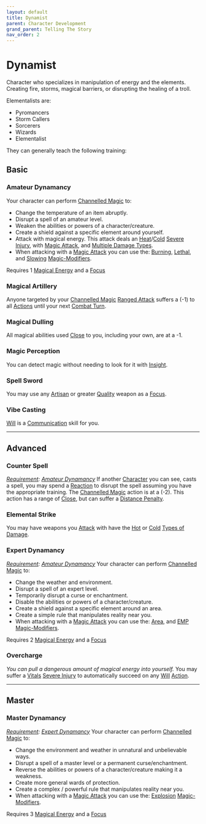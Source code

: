 ```yaml
---
layout: default
title: Dynamist
parent: Character Development
grand_parent: Telling The Story
nav_order: 2
---
```

# Dynamist
Character who specializes in manipulation of energy and the elements. Creating fire, storms, magical barriers, or disrupting the healing of a troll.

Elementalists are:
* Pyromancers
* Storm Callers
* Sorcerers
* Wizards
* Elementalist

They can generally teach the following training:

## Basic

### Amateur Dynamancy
Your character can perform [Channelled Magic](Magic#Channelled%20Magic) to:
* Change the temperature of an item abruptly.
* Disrupt a spell of an amateur level. 
* Weaken the abilities or powers of a character/creature.
* Create a shield against a specific element around yourself.
* Attack with magical energy. This attack deals an [Heat](Injury#Heat)/[Cold](Injury#Cold) [Severe Injury](Injury#Severe%20Injury), with [Magic Attack](Magic-Modifiers#Magic%20Attack), and [Multiple Damage Types](Weapon-Traits#Multiple%20Damage%20Types).
* When attacking with a [Magic Attack](Magic-Modifiers#Magic%20Attack) you can use the: [Burning](Magic-Modifiers#Burning), [Lethal](Magic-Modifiers#Lethal), and [Slowing](Magic-Modifiers#Slowing) [Magic-Modifiers](Magic-Modifiers).

 Requires 1 [Magical Energy](Magic#Magical%20Energy) and a [Focus](Example-Gear#Focus)

### Magical Artillery
Anyone targeted by your [Channelled Magic](Magic#Channelled%20Magic) [Ranged Attack](Terminology#Ranged%20Attack) suffers a (-1) to all [Actions](Terminology#Action) until your next [Combat Turn](Terminology#Combat%20Turn).

### Magical Dulling
All magical abilities used [Close](Movement#Close) to you, including your own, are at a -1.

### Magic Perception
You can detect magic without needing to look for it with [Insight](Intelligence#Insight).

### Spell Sword
You may use any [Artisan](Materials#Artisan) or greater [Quality](Weapons#Quality) weapon as a [Focus](Example-Gear#Focus).

### Vibe Casting
[Will](Spirit#Will) is a [Communication](Communication) skill for you.


---

## Advanced

### Counter Spell
*[Requirement](Terminology#Requirement): [Amateur Dynamancy](#Amateur%20Dynamancy)*
If another [Character](Terminology#Character) you can see, casts a spell, you may spend a [Reaction](Terminology#Reaction) to disrupt the spell assuming you have the appropriate training. The [Channelled Magic](Magic#Channelled%20Magic) action is at a (-2). This action has a range of [Close](Movement#Close), but can suffer a [Distance Penalty](Attack-Bonuses#Distance%20Penalty).

### Elemental Strike
You may have weapons you [Attack](Terminology#Attack) with have the [Hot](Injury#Hot) or [Cold](Injury#Cold) [Types of Damage](Injury#Types%20of%20Damage).

### Expert Dynamancy
*[Requirement](Terminology#Requirement): [Amateur Dynamancy](#Amateur%20Dynamancy)*
Your character can perform [Channelled Magic](Magic#Channelled%20Magic) to:
* Change the weather and environment.
* Disrupt a spell of an expert level.
* Temporarily disrupt a curse or enchantment.
* Disable the abilities or powers of a character/creature.
* Create a shield against a specific element around an area.
* Create a simple rule that manipulates reality near you.
* When attacking with a [Magic Attack](Magic-Modifiers#Magic%20Attack) you can use the: [Area](Magic-Modifiers#Area), and [EMP](Magic-Modifiers#EMP) [Magic-Modifiers](Magic-Modifiers).

 Requires 2 [Magical Energy](Magic#Magical%20Energy) and a [Focus](Example-Gear#Focus)

### Overcharge
*You can pull a dangerous amount of magical energy into yourself.* 
You may suffer a [Vitals](Injury#Vitals) [Severe Injury](Injury#Severe%20Injury) to automatically succeed on any [Will](Spirit#Will) [Action](Terminology#Action).



---

## Master

### Master Dynamancy
*[Requirement](Terminology#Requirement): [Expert Dynamancy](#Expert%20Dynamancy)*
Your character can perform [Channelled Magic](Magic#Channelled%20Magic) to:
* Change the environment and weather in unnatural and unbelievable ways.
* Disrupt a spell of a master level or a permanent curse/enchantment.
* Reverse the abilities or powers of a character/creature making it a weakness.
* Create more general wards of protection. 
* Create a complex / powerful rule that manipulates reality near you.
* When attacking with a [Magic Attack](Magic-Modifiers#Magic%20Attack) you can use the: [Explosion](Magic-Modifiers#Explosion) [Magic-Modifiers](Magic-Modifiers).

 Requires 3 [Magical Energy](Magic#Magical%20Energy) and a [Focus](Example-Gear#Focus)

